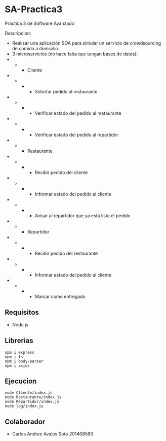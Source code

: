 # SA-Practica3
Practica 3 de Software Avanzado

Descripcion:
* Realizar una aplicación SOA para simular un servicio de crowdsourcing de comida a domicilio.
* 3 microservicios (no hace falta que tengan bases de datos):
* * * Cliente
* * * * Solicitar pedido al restaurante
* * * * Verificar estado del pedido al restaurante
* * * * Verificar estado del pedido al repartidor
* * * Restaurante
* * * * Recibir pedido del cliente
* * * * Informar estado del pedido al cliente
* * * * Avisar al repartidor que ya está listo el pedido
* * * Repartidor
* * * * Recibir pedido del restaurante
* * * * Informar estado del pedido al cliente
* * * * Marcar como entregado

## Requisitos
* Node js

## Librerias

```
npm i express
npm i fs
npm i body-parser
npm i axios
```

## Ejecucion
```
node Cliente/index.js
node Restaurante/index.js
node Repartidor/index.js
node log/index.js
```

## Colaborador

* Carlos Andree Avalos Soto 201408580